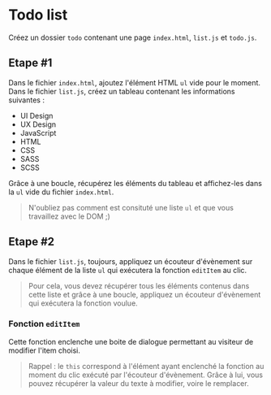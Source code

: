 # Todo list

Créez un dossier `todo` contenant une page `index.html`, `list.js` et `todo.js`.

## Etape #1

Dans le fichier `index.html`, ajoutez l'élément HTML `ul` vide pour le moment.  
Dans le fichier `list.js`, créez un tableau contenant les informations suivantes : 
* UI Design
* UX Design
* JavaScript
* HTML
* CSS
* SASS
* SCSS

Grâce à une boucle, récupérez les éléments du tableau et affichez-les dans la `ul` vide du fichier `index.html`.

> N'oubliez pas comment est consituté une liste `ul` et que vous travaillez avec le DOM ;)

## Etape #2

Dans le fichier `list.js`, toujours, appliquez un écouteur d'évènement sur chaque élément de la liste `ul` qui exécutera la fonction `editItem` au clic.

> Pour cela, vous devez récupérer tous les éléments contenus dans cette liste et grâce à une boucle, appliquez un écouteur d'évènement qui exécutera la fonction voulue.

### Fonction `editItem`

Cette fonction enclenche une boite de dialogue permettant au visiteur de modifier l'item choisi.

> Rappel : le `this` correspond à l'élément ayant enclenché la fonction au moment du clic exécuté par l'écouteur d'évènement. Grâce à lui, vous pouvez récupérer la valeur du texte à modifier, voire le remplacer.
